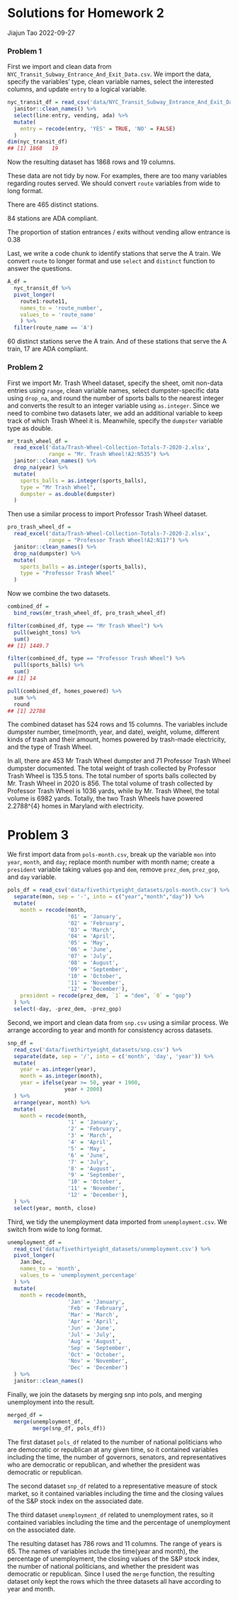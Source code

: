 Solutions for Homework 2
================
Jiajun Tao
2022-09-27

### Problem 1

First we import and clean data from
`NYC_Transit_Subway_Entrance_And_Exit_Data.csv`. We import the data,
specify the variables’ type, clean variable names, select the interested
columns, and update `entry` to a logical variable.

``` r
nyc_transit_df = read_csv('data/NYC_Transit_Subway_Entrance_And_Exit_Data.csv', col_types = cols(Route8 = "c", Route9 = "c", Route10 = "c", Route11 = "c")) %>% 
  janitor::clean_names() %>% 
  select(line:entry, vending, ada) %>% 
  mutate(
    entry = recode(entry, 'YES' = TRUE, 'NO' = FALSE)
  )
dim(nyc_transit_df)
## [1] 1868   19
```

Now the resulting dataset has 1868 rows and 19 columns.

These data are not tidy by now. For examples, there are too many
variables regarding routes served. We should convert `route` variables
from wide to long format.

There are 465 distinct stations.

84 stations are ADA compliant.

The proportion of station entrances / exits without vending allow
entrance is 0.38

Last, we write a code chunk to identify stations that serve the A train.
We convert `route` to longer format and use `select` and `distinct`
function to answer the questions.

``` r
A_df =
  nyc_transit_df %>% 
  pivot_longer(
    route1:route11,
    names_to = 'route_number',
    values_to = 'route_name'
    ) %>% 
  filter(route_name == 'A')
```

60 distinct stations serve the A train. And of these stations that serve
the A train, 17 are ADA compliant.

### Problem 2

First we import Mr. Trash Wheel dataset, specify the sheet, omit
non-data entries using `range`, clean variable names, select
dumpster-specific data using `drop_na`, and round the number of sports
balls to the nearest integer and converts the result to an integer
variable using `as.integer`. Since we need to combine two datasets
later, we add an additional variable to keep track of which Trash Wheel
it is. Meanwhile, specify the `dumpster` variable type as double.

``` r
mr_trash_wheel_df = 
  read_excel('data/Trash-Wheel-Collection-Totals-7-2020-2.xlsx', 
             range = "Mr. Trash Wheel!A2:N535") %>% 
  janitor::clean_names() %>% 
  drop_na(year) %>% 
  mutate(
    sports_balls = as.integer(sports_balls),
    type = "Mr Trash Wheel",
    dumpster = as.double(dumpster)
  )
```

Then use a similar process to import Professor Trash Wheel dataset.

``` r
pro_trash_wheel_df =
  read_excel('data/Trash-Wheel-Collection-Totals-7-2020-2.xlsx',
             range = "Professor Trash Wheel!A2:N117") %>% 
  janitor::clean_names() %>% 
  drop_na(dumpster) %>% 
  mutate(
    sports_balls = as.integer(sports_balls),
    type = "Professor Trash Wheel"
  )
```

Now we combine the two datasets.

``` r
combined_df = 
  bind_rows(mr_trash_wheel_df, pro_trash_wheel_df)

filter(combined_df, type == "Mr Trash Wheel") %>% 
  pull(weight_tons) %>% 
  sum()
## [1] 1449.7

filter(combined_df, type == "Professor Trash Wheel") %>% 
  pull(sports_balls) %>% 
  sum()
## [1] 14

pull(combined_df, homes_powered) %>% 
  sum %>% 
  round
## [1] 22788
```

The combined dataset has 524 rows and 15 columns. The variables include
dumpster number, time(month, year, and date), weight, volume, different
kinds of trash and their amount, homes powered by trash-made
electricity, and the type of Trash Wheel.

In all, there are 453 Mr Trash Wheel dumpster and 71 Professor Trash
Wheel dumpster documented. The total weight of trash collected by
Professor Trash Wheel is 135.5 tons. The total number of sports balls
collected by Mr. Trash Wheel in 2020 is 856. The total volume of trash
collected by Professor Trash Wheel is 1036 yards, while by Mr. Trash
Wheel, the total volume is 6982 yards. Totally, the two Trash Wheels
have powered 2.2788^{4} homes in Maryland with electricity.

# Problem 3

We first import data from `pols-month.csv`, break up the variable `mon`
into `year`, `month`, and `day`; replace month number with month name;
create a `president` variable taking values `gop` and `dem`, remove
`prez_dem`, `prez_gop`, and `day` variable.

``` r
pols_df = read_csv('data/fivethirtyeight_datasets/pols-month.csv') %>% 
  separate(mon, sep = '-', into = c("year","month","day")) %>% 
  mutate(
    month = recode(month,
                   '01' = 'January',
                   '02' = 'February',
                   '03' = 'March',
                   '04' = 'April',
                   '05' = 'May',
                   '06' = 'June',
                   '07' = 'July',
                   '08' = 'August',
                   '09' = 'September',
                   '10' = 'October',
                   '11' = 'November',
                   '12' = 'December'),
    president = recode(prez_dem, `1` = "dem", `0` = "gop")
  ) %>% 
  select(-day, -prez_dem, -prez_gop)
```

Second, we import and clean data from `snp.csv` using a similar process.
We arrange according to year and month for consistency across datasets.

``` r
snp_df = 
  read_csv('data/fivethirtyeight_datasets/snp.csv') %>% 
  separate(date, sep = '/', into = c('month', 'day', 'year')) %>% 
  mutate(
    year = as.integer(year),
    month = as.integer(month),
    year = ifelse(year >= 50, year + 1900,
                  year + 2000)
  ) %>% 
  arrange(year, month) %>% 
  mutate(
    month = recode(month,
                   '1' = 'January',
                   '2' = 'February',
                   '3' = 'March',
                   '4' = 'April',
                   '5' = 'May',
                   '6' = 'June',
                   '7' = 'July',
                   '8' = 'August',
                   '9' = 'September',
                   '10' = 'October',
                   '11' = 'November',
                   '12' = 'December'),
  ) %>% 
  select(year, month, close)
```

Third, we tidy the unemployment data imported from `unemployment.csv`.
We switch from wide to long format.

``` r
unemployment_df = 
  read_csv('data/fivethirtyeight_datasets/unemployment.csv') %>% 
  pivot_longer(
    Jan:Dec,
    names_to = 'month',
    values_to = 'unemployment_percentage'
  ) %>% 
  mutate(
    month = recode(month,
                   'Jan' = 'January',
                   'Feb' = 'February',
                   'Mar' = 'March',
                   'Apr' = 'April',
                   'Jun' = 'June',
                   'Jul' = 'July',
                   'Aug' = 'August',
                   'Sep' = 'September',
                   'Oct' = 'October',
                   'Nov' = 'November',
                   'Dec' = 'December')
  ) %>% 
  janitor::clean_names()
```

Finally, we join the datasets by merging snp into pols, and merging
unemployment into the result.

``` r
merged_df = 
  merge(unemployment_df,
        merge(snp_df, pols_df))
```

The first dataset `pols_df` related to the number of national
politicians who are democratic or republican at any given time, so it
contained variables including the time, the number of governors,
senators, and representatives who are democratic or republican, and
whether the president was democratic or republican.

The second dataset `snp_df` related to a representative measure of stock
market, so it contained variables including the time and the closing
values of the S&P stock index on the associated date.

The third dataset `unemployment_df` related to unemployment rates, so it
contained variables including the time and the percentage of
unemployment on the associated date.

The resulting dataset has 786 rows and 11 columns. The range of years is
65. The names of variables include the time(year and month), the
percentage of unemployment, the closing values of the S&P stock index,
the number of national politicians, and whether the president was
democratic or republican. Since I used the `merge` function, the
resulting dataset only kept the rows which the three datasets all have
according to year and month.

